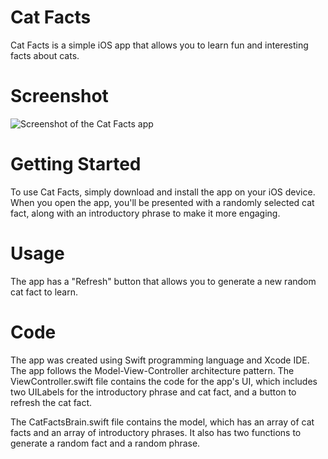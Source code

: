 # Cat Facts

Cat Facts is a simple iOS app that allows you to learn fun and interesting facts about cats.

# Screenshot

![Screenshot of the Cat Facts app](./screenshot.png)

# Getting Started

To use Cat Facts, simply download and install the app on your iOS device. When you open the app, you'll be presented with a randomly selected cat fact, along with an introductory phrase to make it more engaging.

# Usage
The app has a "Refresh" button that allows you to generate a new random cat fact to learn.

# Code

The app was created using Swift programming language and Xcode IDE. The app follows the Model-View-Controller architecture pattern. The ViewController.swift file contains the code for the app's UI, which includes two UILabels for the introductory phrase and cat fact, and a button to refresh the cat fact.

The CatFactsBrain.swift file contains the model, which has an array of cat facts and an array of introductory phrases. It also has two functions to generate a random fact and a random phrase.

